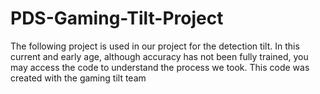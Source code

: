 # PDS-Gaming-Tilt-Project
The following project is used in our project for the detection tilt.
In this current and early age, although accuracy has not been fully trained, you may access the code to understand the process we took. 
This code was created with the gaming tilt team
